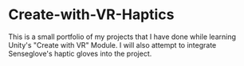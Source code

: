 # Create-with-VR-Haptics
This is a small portfolio of my projects that I have done while learning Unity's "Create with VR" Module. I will also attempt to integrate Senseglove's haptic gloves into the project.
